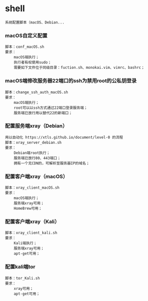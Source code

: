 # shell
```text
系统配置脚本（macOS、Debian...
``` 

### macOS自定义配置
```text
脚本：conf_macOS.sh
要求：
    macOS端执行；
    执行者有权使用sudo；
    需要如下文件位于同级目录：fuction.sh、monokai.vim、vimrc、bashrc；
```

### macOS端修改服务器22端口的ssh为禁用root的公私钥登录
```text
脚本：change_ssh_auth_macOS.sh
要求：
    macOS端执行；
    root可以以ssh方式通过22端口登录服务端；
    服务端已放行用以替代22的新端口；
```

### 配置服务端xray（Debian）
```text
用以自动化 https://xtls.github.io/document/level-0 的流程
脚本：xray_server_debian.sh
要求：
    Debian端root执行；
    服务端已放行80、443端口；
    拥有一个无CDN的，可解析至服务器IP的域名；
```

### 配置客户端xray（macOS）
```text
脚本：xray_client_macOS.sh
要求：
    macOS端执行；
    服务端xray可用；
    HomeBrew可用；
```

### 配置客户端xray（Kali）
```text
脚本：xray_client_kali.sh
要求：
    Kali端执行；
    服务端xray可用；
    apt-get可用；
```

### 配置kali端tor
```text
脚本：tor_Kali.sh
要求：
    xray可用；
    apt-get可用；
```